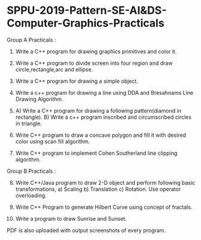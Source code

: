 # SPPU-2019-Pattern-SE-AI&DS-Computer-Graphics-Practicals

Group A Practicals : 

1. Write a C++ program for drawing graphics primitives and color it.

2. Write a C++ program to divide screen into four region and draw circle,rectangle,arc and ellipse.

3. Write a C++ program for drawing a simple object.

4. Write a c++ program for drawing a line using DDA and Bresahnams Line Drawing Algorithm.

5. A) Write a C++ program for drawing a following pattern(diamond in rectangle).
   B) Write a c++ program inscribed and circumscribed circles in triangle.
   
6. Write C++ program to draw a concave polygon and fill it with desired color using scan fill algorithm.

7. Write C++ program to implement Cohen Southerland line clipping algorithm.

Group B Practicals :

8. Write C++/Java program to draw 2-D object and perform following basic transformations,
   a) Scaling
   b) Translation
   c) Rotation.
   Use operator overloading.
   
9. Write C++ Program to generate Hilbert Curve using concept of fractals.

10. Write a program to draw Sunrise and Sunset. 

PDF is also uploaded with output screenshots of every program.
